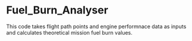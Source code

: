 # Fuel_Burn_Analyser

This code takes flight path points and engine performnace data as inputs and calculates theoretical mission fuel burn values.
